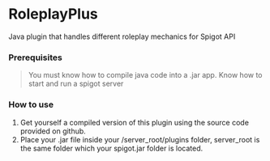 # RoleplayPlus
Java plugin that handles different roleplay mechanics for Spigot API

### Prerequisites

> You must know how to compile java code into a .jar app.
> Know how to start and run a spigot server

### How to use

1. Get yourself a compiled version of this plugin using the source code provided on github.
2. Place your .jar file inside your /server_root/plugins folder, server_root is the same folder which your spigot.jar folder is located.


